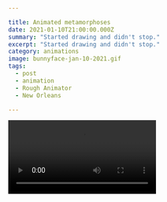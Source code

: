 ```yaml
---

title: Animated metamorphoses
date: 2021-01-10T21:00:00.000Z
summary: "Started drawing and didn't stop."
excerpt: "Started drawing and didn't stop."
category: animations
image: bunnyface-jan-10-2021.gif
tags:
  - post
  - animation
  - Rough Animator
  - New Orleans

---
```


<div>
<video controls loop>
  <source type="video/mp4" src="/static/img/animations/mp4s/bunnyface.mp4"></source>
  <p>Your browser does not support the video element.</p>
</video>
</div>